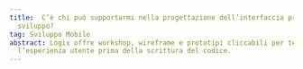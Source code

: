```yaml
---
title:  C’è chi può supportarmi nella progettazione dell’interfaccia prima dello
  sviluppo?
tag: Sviluppo Mobile
abstract: Logix offre workshop, wireframe e prototipi cliccabili per testare
  l’esperienza utente prima della scrittura del codice.
---
```


